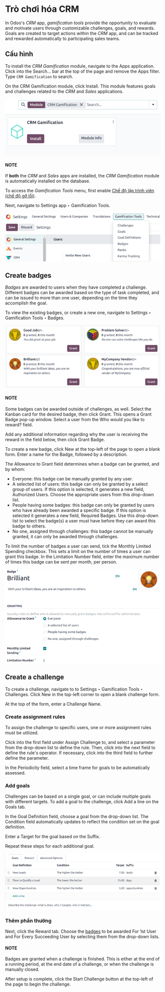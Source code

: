 # Trò chơi hóa CRM

In Odoo's *CRM* app, *gamification tools* provide the opportunity to evaluate and motivate users
through customizable challenges, goals, and rewards. Goals are created to target actions within the
*CRM* app, and can be tracked and rewarded automatically to participating sales teams.

## Cấu hình

To install the *CRM Gamification* module, navigate to the Apps application. Click
into the Search... bar at the top of the page and remove the Apps filter.
Type `CRM Gamification` to search.

On the CRM Gamification module, click Install. This module features goals
and challenges related to the *CRM* and *Sales* applications.

![View of the gamification module being installed in Odoo.](../../../../_images/gamification-module-install.png)

#### NOTE
If **both** the *CRM* and *Sales* apps are installed, the *CRM Gamification* module is
automatically installed on the database.

To access the *Gamification Tools* menu, first enable [Chế độ lập trình viên (chế độ gỡ lỗi)](../../../general/developer_mode.md#developer-mode).

Next, navigate to Settings app ‣ Gamification Tools.

![View if the gamification tools menu in Odoo Settings.](../../../../_images/gamification-tools-menu.png)

<a id="crm-create-rewards"></a>

## Create badges

*Badges* are awarded to users when they have completed a challenge. Different badges can be awarded
based on the type of task completed, and can be issued to more than one user, depending on the time
they accomplish the goal.

To view the existing badges, or create a new one, navigate to Settings ‣
Gamification Tools ‣ Badges.

![View of the badges page in Odoo.](../../../../_images/badges.png)

#### NOTE
Some badges can be awarded outside of challenges, as well. Select the Kanban card for the desired
badge, then click Grant. This opens a Grant Badge pop-up window. Select
a user from the Who would you like to reward? field.

Add any additional information regarding why the user is receiving the reward in the field below,
then click Grant Badge.

To create a new badge, click New at the top-left of the page to open a blank form.
Enter a name for the Badge, followed by a description.

The Allowance to Grant field determines when a badge can be granted, and by whom:

- Everyone: this badge can be manually granted by any user.
- A selected list of users: this badge can only be granted by a select group of users.
  If this option is selected, it generates a new field, Authorized Users. Choose the
  appropriate users from this drop-down list.
- People having some badges: this badge can only be granted by users who have already
  been awarded a specific badge. If this option is selected it generates a new field,
  Required Badges. Use this drop-down list to select the badge(s) a user must have
  before they can award this badge to others.
- No one, assigned through challenges: this badge cannot be manually granted, it can
  only be awarded through challenges.

To limit the number of badges a user can send, tick the Monthly Limited Spending
checkbox. This sets a limit on the number of times a user can grant this badge. In the
Limitation Number field, enter the maximum number of times this badge can be sent per
month, per person.

![The details page for a new badge.](../../../../_images/create-badge.png)

<a id="crm-create-challenge"></a>

## Create a challenge

To create a challenge, navigate to to Settings ‣ Gamification Tools ‣
Challenges. Click New in the top-left corner to open a blank challenge form.

At the top of the form, enter a Challenge Name.

### Create assignment rules

To assign the challenge to specific users, one or more assignment rules must be utilized.

Click into the first field under Assign Challenge to, and select a parameter from the
drop-down list to define the rule. Then, click into the next field to define the rule's operator. If
necessary, click into the third field to further define the parameter.

In the Periodicity field, select a time frame for goals to be automatically assessed.

### Add goals

Challenges can be based on a single goal, or can include multiple goals with different targets. To
add a goal to the challenge, click Add a line on the Goals tab.

In the Goal Definition field, choose a goal from the drop-down list. The
Condition field automatically updates to reflect the condition set on the goal
definition.

Enter a Target for the goal based on the Suffix.

Repeat these steps for each additional goal.

![The goals tab of a challenge form.](../../../../_images/challenge-goals.png)

### Thêm phần thưởng

Next, click the Reward tab. Choose the [badges](#crm-create-rewards) to be awarded
For 1st User and For Every Succeeding User by selecting them from the
drop-down lists.

#### NOTE
Badges are granted when a challenge is finished. This is either at the end of a running period,
at the end date of a challenge, or when the challenge is manually closed.

After setup is complete, click the Start Challenge button at the top-left of the page to
begin the challenge.
